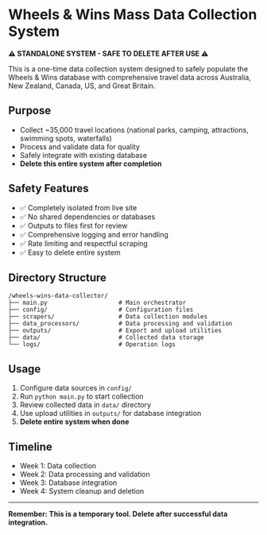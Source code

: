 # Wheels & Wins Mass Data Collection System

**⚠️ STANDALONE SYSTEM - SAFE TO DELETE AFTER USE ⚠️**

This is a one-time data collection system designed to safely populate the Wheels & Wins database with comprehensive travel data across Australia, New Zealand, Canada, US, and Great Britain.

## Purpose
- Collect ~35,000 travel locations (national parks, camping, attractions, swimming spots, waterfalls)
- Process and validate data for quality
- Safely integrate with existing database
- **Delete this entire system after completion**

## Safety Features
- ✅ Completely isolated from live site
- ✅ No shared dependencies or databases
- ✅ Outputs to files first for review
- ✅ Comprehensive logging and error handling
- ✅ Rate limiting and respectful scraping
- ✅ Easy to delete entire system

## Directory Structure
```
/wheels-wins-data-collector/
├── main.py                    # Main orchestrator
├── config/                    # Configuration files
├── scrapers/                  # Data collection modules
├── data_processors/           # Data processing and validation
├── outputs/                   # Export and upload utilities
├── data/                      # Collected data storage
└── logs/                      # Operation logs
```

## Usage
1. Configure data sources in `config/`
2. Run `python main.py` to start collection
3. Review collected data in `data/` directory
4. Use upload utilities in `outputs/` for database integration
5. **Delete entire system when done**

## Timeline
- Week 1: Data collection
- Week 2: Data processing and validation
- Week 3: Database integration
- Week 4: System cleanup and deletion

---
**Remember: This is a temporary tool. Delete after successful data integration.**